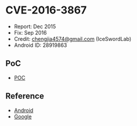 # CVE-2016-3867

- Report: Dec 2015
- Fix: Sep 2016
- Credit: chengjia4574@gmail.com (IceSwordLab)
- Android ID: 28919863

## PoC

- [POC](./poc.c)

## Reference

- [Android](https://source.android.com/security/bulletin/2016-09-01.html)
- [Google](https://issuetracker.google.com/issues/37076143)
